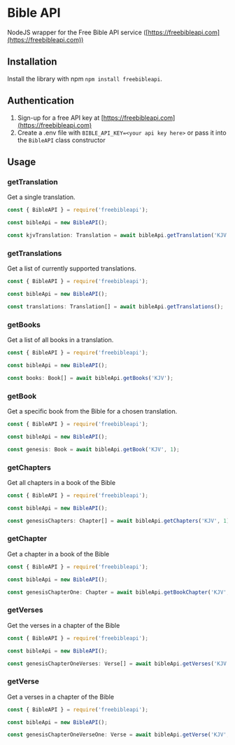 # Bible API

NodeJS wrapper for the Free Bible API service ([https://freebibleapi.com](https://freebibleapi.com))

## Installation

Install the library with npm `npm install freebibleapi`.

## Authentication

1. Sign-up for a free API key at [https://freebibleapi.com](https://freebibleapi.com)
2. Create a .env file with `BIBLE_API_KEY=<your api key here>` or pass it into the `BibleAPI` class constructor

## Usage

### getTranslation

Get a single translation.

```typescript
const { BibleAPI } = require('freebibleapi');

const bibleApi = new BibleAPI();

const kjvTranslation: Translation = await bibleApi.getTranslation('KJV');
```

### getTranslations

Get a list of currently supported translations.

```typescript
const { BibleAPI } = require('freebibleapi');

const bibleApi = new BibleAPI();

const translations: Translation[] = await bibleApi.getTranslations();
```

### getBooks

Get a list of all books in a translation.

```typescript
const { BibleAPI } = require('freebibleapi');

const bibleApi = new BibleAPI();

const books: Book[] = await bibleApi.getBooks('KJV');
```

### getBook

Get a specific book from the Bible for a chosen translation.

```typescript
const { BibleAPI } = require('freebibleapi');

const bibleApi = new BibleAPI();

const genesis: Book = await bibleApi.getBook('KJV', 1);
```

### getChapters

Get all chapters in a book of the Bible

```typescript
const { BibleAPI } = require('freebibleapi');

const bibleApi = new BibleAPI();

const genesisChapters: Chapter[] = await bibleApi.getChapters('KJV', 1);
```

### getChapter

Get a chapter in a book of the Bible

```typescript
const { BibleAPI } = require('freebibleapi');

const bibleApi = new BibleAPI();

const genesisChapterOne: Chapter = await bibleApi.getBookChapter('KJV', 1, 1);
```

### getVerses

Get the verses in a chapter of the Bible

```typescript
const { BibleAPI } = require('freebibleapi');

const bibleApi = new BibleAPI();

const genesisChapterOneVerses: Verse[] = await bibleApi.getVerses('KJV', 1, 1);
```

### getVerse

Get a verses in a chapter of the Bible

```typescript
const { BibleAPI } = require('freebibleapi');

const bibleApi = new BibleAPI();

const genesisChapterOneVerseOne: Verse = await bibleApi.getVerse('KJV', 1, 1, 1);
```
